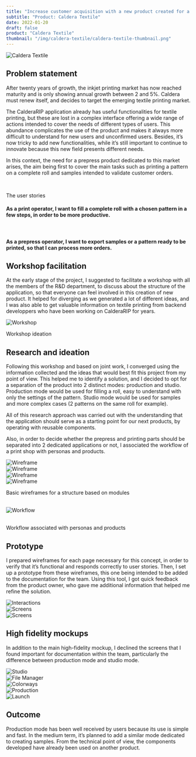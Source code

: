 ```yaml
---
title: "Increase customer acquisition with a new product created for a vertical approach"
subtitle: "Product: Caldera Textile"
date: 2022-01-20
draft: false
product: "Caldera Textile"
thumbnail: "/img/caldera-textile/caldera-textile-thumbnail.png"
---
```


<img src="/img/caldera-textile/caldera-textile-thumbnail-3x.png" class="sm-img mb-6" alt="Caldera Textile">

<section>

<div class="row">

<div class="col-12 col-lg-7">

## Problem statement

After twenty years of growth, the inkjet printing market has now reached maturity and is only showing annual growth between 2 and 5%. Caldera must renew itself, and decides to target the emerging textile printing market. 

The CalderaRIP application already has useful functionalities for textile printing, but these are lost in a complex interface offering a wide range of actions intended to cover the needs of different types of users. This abundance complicates the use of the product and makes it always more difficult to understand for new users and unconfirmed users. Besides, it’s now tricky to add new functionalities, while it’s still important to continue to innovate because this new field presents different needs.  

In this context, the need for a prepress product dedicated to this market arises, the aim being first to cover the main tasks such as printing a pattern on a complete roll and samples intended to validate customer orders.

</div>

<div class="col-md-1">&nbsp;</div>

<div class="col-12 col-lg-4 d-flex align-items-center">

<div class="sm-card">
    
<p class="sm-card-title">The user stories</p>

#### As a print operator, I want to fill a complete roll with a chosen pattern in a few steps, in order to be more productive.  

<br>

#### As a prepress operator, I want to export samples or a pattern ready to be printed, so that I can process more orders.

</div>

</div>

</div>

</section>

<section>

## Workshop facilitation
At the early stage of the project, I suggested to facilitate a workshop with all the members of the R&D department, to discuss about the structure of the application, so that everyone can feel involved in this creation of new product. It helped for diverging as we generated a lot of different ideas, and I was also able to get valuable information on textile printing from backend developpers who have been working on CalderaRIP for years.

<img src="/img/caldera-textile/workshop.jpg" class="sm-img mt-4" alt="Workshop">

<p class="sm-caption">Workshop ideation</p>

</section>

<section>

## Research and ideation
Following this workshop and based on joint work, I converged using the information collected and the ideas that would best fit this project from my point of view.
This helped me to identify a solution, and I decided to opt for a separation of the product into 2 distinct modes: production and studio. Production mode would be used for filling a roll, easy to understand with only the settings of the pattern. Studio mode would be used for samples and more complex cases (2 patterns on the same roll for example).
 
All of this research approach was carried out with the understanding that the application should serve as a starting point for our next products, by operating with reusable components.

Also, in order to decide whether the prepress and printing parts should be separated into 2 dedicated applications or not, I associated the workflow of a print shop with personas and products.

<div class="row">

<div class="col-6 col-lg-3">

<img src="/img/caldera-textile/wireframe-1.jpg" class="sm-img mt-4" alt="Wireframe">

</div>

<div class="col-6 col-lg-3">

<img src="/img/caldera-textile/wireframe-2.jpg" class="sm-img mt-4" alt="Wireframe">

</div>

<div class="col-6 col-lg-3">

<img src="/img/caldera-textile/wireframe-3.jpg" class="sm-img mt-4" alt="Wireframe">

</div>

<div class="col-6 col-lg-3">

<img src="/img/caldera-textile/wireframe-4.jpg" class="sm-img mt-4" alt="Wireframe">

</div>

</div>

<p class="sm-caption">Basic wireframes for a structure based on modules</p>

<div class="row">

<div class="col-0 col-lg-2">&nbsp;</div>

<div class="col-12 col-lg-8">

<img src="/img/caldera-textile/workflow.jpg" class="sm-img mt-4" alt="Workflow">

</div>

<div class="col-0 col-lg-2">&nbsp;</div>

</div>

<p class="sm-caption">Workflow associated with personas and products</p>

</section>

<section>

## Prototype
I prepared wireframes for each page necessary for this concept, in order to verify that it’s functional and responds correctly to user stories. Then, I set up a prototype from these wireframes, this one being intended to be added to the documentation for the team. Using this tool, I got quick feedback from the product owner, who gave me additional information that helped me refine the solution.

<div class="row">

<div class="col-12 col-lg-12">

<img src="/img/caldera-textile/prototype-links.png" class="sm-img mt-4" alt="Interactions">

</div>

<div class="col-12 col-lg-6">

<img src="/img/caldera-textile/prototype-screen-1.png" class="sm-img mt-4" alt="Screens">

</div>

<div class="col-12 col-lg-6">

<img src="/img/caldera-textile/prototype-screen-1.png" class="sm-img mt-4" alt="Screens">

</div>

</div>

</section>

<section>

## High fidelity mockups
In addition to the main high-fidelity mockup, I declined the screens that I found important for documentation within the team, particularly the difference between production mode and studio mode.

<img src="/img/caldera-textile/studio.png" class="sm-img mt-4" alt="Studio">

<div class="row">

<div class="col-12 col-lg-6">

<img src="/img/caldera-textile/fileman.png" class="sm-img mt-4" alt="File Manager">

</div>

<div class="col-12 col-lg-6">

<img src="/img/caldera-textile/colorways.png" class="sm-img mt-4" alt="Colorways">

</div>

<div class="col-12 col-lg-6">

<img src="/img/caldera-textile/production.png" class="sm-img mt-4" alt="Production">

</div>

<div class="col-12 col-lg-6">

<img src="/img/caldera-textile/launch.png" class="sm-img mt-4" alt="Launch">

</div>

</div>

</section>

<section>

## Outcome
Production mode has been well received by users because its use is simple and fast. In the medium term, it’s planned to add a similar mode dedicated to creating samples. From the technical point of view, the components developed have already been used on another product.

</section>